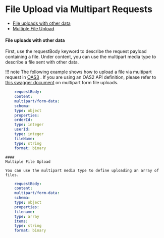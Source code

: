 # File Upload via Multipart Requests

-   [File uploads with other data](#FileUploadviaMultipartRequests-Fileuploadswithotherdata)
-   [Multiple File Upload](#FileUploadviaMultipartRequests-MultipleFileUpload)

#### File uploads with other data

First, use the requestBody keyword to describe the request payload containing a file. Under content, you can use the multipart media type to describe a file sent with other data.

!!! note
    The following example shows how to upload a file via multipart request in [OAS3](https://swagger.io/docs/specification/describing-request-body/file-upload/) . If you are using an OAS2 API definition, please refer to [this swagger document](https://swagger.io/docs/specification/2-0/file-upload/) on multipart form file uploads.

``` yml
    requestBody:
    content:
    multipart/form-data:
    schema:
    type: object
    properties:
    orderId:
    type: integer
    userId:
    type: integer
    fileName:
    type: string
    format: binary
```

    #### 
    Multiple File Upload

    You can use the multipart media type to define uploading an array of files.

``` yml
    requestBody:
    content:
    multipart/form-data:
    schema:
    type: object
    properties:
    filename:
    type: array
    items:
    type: string
    format: binary
```

